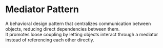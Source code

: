 # Mediator Pattern

A behavioral design pattern that centralizes communication between objects, reducing direct dependencies between them.  
It promotes loose coupling by letting objects interact through a mediator instead of referencing each other directly.